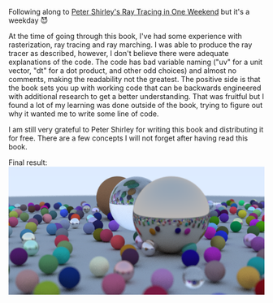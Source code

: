 Following along to [Peter Shirley's Ray Tracing in One Weekend](https://www.realtimerendering.com/raytracing/Ray%20Tracing%20in%20a%20Weekend.pdf) but it's a weekday 😈

At the time of going through this book, I've had some experience with rasterization, ray tracing and ray marching. 
I was able to produce the ray tracer as described, however, I don't believe there were adequate explanations of the code. 
The code has bad variable naming ("uv" for a unit vector, "dt" for a dot product, and other odd choices) and almost no comments, 
making the readability not the greatest. The positive side is that the book sets you up with working 
code that can be backwards engineered with additional research to get a better understanding. That was fruitful but I found a lot 
of my learning was done outside of the book, trying to figure out why it wanted me to write some line of code. 

I am still very grateful to Peter Shirley for writing this book and distributing it for free. There are a few concepts I will
not forget after having read this book.

Final result: <br>
![alt tag](https://raw.githubusercontent.com/Lucodivo/RayTracingInAWeekend/master/samples/example.png)